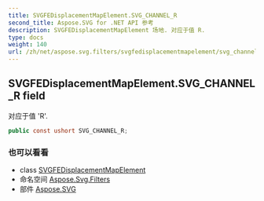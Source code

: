 ```yaml
---
title: SVGFEDisplacementMapElement.SVG_CHANNEL_R
second_title: Aspose.SVG for .NET API 参考
description: SVGFEDisplacementMapElement 场地. 对应于值 R.
type: docs
weight: 140
url: /zh/net/aspose.svg.filters/svgfedisplacementmapelement/svg_channel_r/
---
```

## SVGFEDisplacementMapElement.SVG_CHANNEL_R field

对应于值 'R'.

```csharp
public const ushort SVG_CHANNEL_R;
```

### 也可以看看

* class [SVGFEDisplacementMapElement](../)
* 命名空间 [Aspose.Svg.Filters](../../svgfedisplacementmapelement/)
* 部件 [Aspose.SVG](../../../)


